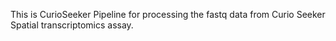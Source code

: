 This is CurioSeeker Pipeline for processing the fastq data from Curio Seeker Spatial transcriptomics assay.
